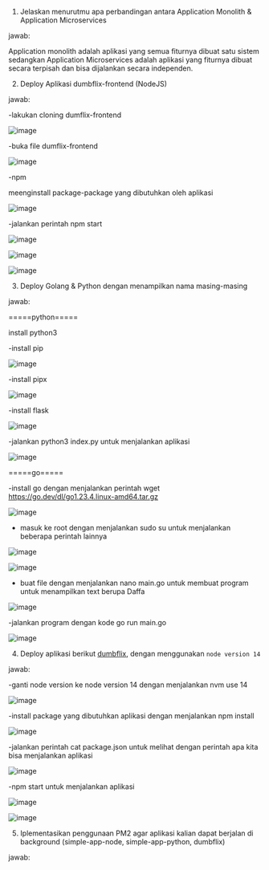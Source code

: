 1. Jelaskan menurutmu apa perbandingan antara Application Monolith & Application Microservices

jawab:

Application monolith adalah aplikasi yang semua fiturnya dibuat satu sistem sedangkan Application Microservices adalah aplikasi yang fiturnya dibuat secara terpisah dan bisa dijalankan secara independen.

2. Deploy Aplikasi dumbflix-frontend (NodeJS)

jawab:

-lakukan cloning dumflix-frontend 

![image](https://github.com/user-attachments/assets/70ee40e1-71dd-4027-b401-cf4d4791b256)

-buka file dumflix-frontend

![image](https://github.com/user-attachments/assets/b6657ae1-ff20-44e5-b3aa-de8dfdd6d575)

-npm

meenginstall package-package yang dibutuhkan oleh aplikasi

![image](https://github.com/user-attachments/assets/81eaffa1-d24b-4a87-b888-faf90aa1cd13)

-jalankan perintah npm start

![image](https://github.com/user-attachments/assets/34708752-ccbb-40b5-ac82-54b2b979c320)

![image](https://github.com/user-attachments/assets/5b873fef-b290-4256-82f9-bfdf86e59572)

![image](https://github.com/user-attachments/assets/9703a1e8-3520-4f95-a79a-1077102dd349)

3. Deploy Golang & Python dengan menampilkan nama masing-masing

jawab:

=====python=====

install python3

-install pip

![image](https://github.com/user-attachments/assets/a37d0e7a-5cca-4adf-b671-11423d9f2856)

-install pipx

![image](https://github.com/user-attachments/assets/5c427585-d03b-4e08-a0fd-7c375a16150c)


-install flask

![image](https://github.com/user-attachments/assets/965e1dc2-1ed5-4c61-b35d-9a4e93a93f57)

-jalankan python3 index.py untuk menjalankan aplikasi

![image](https://github.com/user-attachments/assets/e1452e02-b085-4a5f-9ee0-cae63ea110ef)

=====go=====

-install go dengan menjalankan perintah wget https://go.dev/dl/go1.23.4.linux-amd64.tar.gz

![image](https://github.com/user-attachments/assets/10764dd4-14eb-4a6a-9176-34c1d73001c2)

- masuk ke root dengan menjalankan sudo su untuk menjalankan beberapa perintah lainnya

![image](https://github.com/user-attachments/assets/295ca2c8-0ee7-4fda-89d2-3f12fcb2ee5d)

![image](https://github.com/user-attachments/assets/8cceb422-b183-470a-b6de-6c9aa5a015a5)

- buat file dengan menjalankan nano main.go untuk membuat program untuk menampilkan text berupa Daffa

![image](https://github.com/user-attachments/assets/607e0b1e-abb6-4406-bfcb-913f4dcb4770)

-jalankan program dengan kode go run main.go

![image](https://github.com/user-attachments/assets/64d3626f-37a6-49d0-bce6-9acf8874fe0c)


4. Deploy aplikasi berikut [dumbflix](https://github.com/dumbwaysdev/dumbflix-frontend), dengan menggunakan `node version 14`

jawab:

-ganti node version ke node version 14 dengan menjalankan nvm use 14

![image](https://github.com/user-attachments/assets/a235e446-8147-4fc9-9f05-892287f4fd43)

-install package yang dibutuhkan aplikasi dengan menjalankan npm install

![image](https://github.com/user-attachments/assets/03d0aa17-3024-4d58-9fb5-55b1d33bfd3a)

-jalankan perintah cat package.json untuk melihat dengan perintah apa kita bisa menjalankan aplikasi

![image](https://github.com/user-attachments/assets/f96a04ab-9ecd-456b-a6e8-16704bfd703e)

-npm start untuk menjalankan aplikasi

![image](https://github.com/user-attachments/assets/d4a1c83d-2870-423d-9dee-95cc32a1ec18)

![image](https://github.com/user-attachments/assets/3a3493eb-9c47-4bd5-ad0b-f74bf18759c0)

5. Iplementasikan penggunaan PM2 agar aplikasi kalian dapat berjalan di background (simple-app-node, simple-app-python, dumbflix)

jawab:


